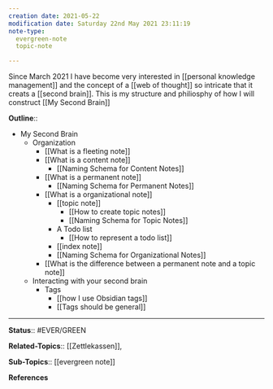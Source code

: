 ```yaml
---
creation date: 2021-05-22
modification date: Saturday 22nd May 2021 23:11:19
note-type: 
  evergreen-note
  topic-note

---
```


Since March 2021 I have become very interested in [[personal knowledge management]] and the concept of a [[web of thought]] so intricate that it creats a [[second brain]]. This is my structure and philiosphy of how I will construct [[My Second Brain]]

**Outline**::
- My Second Brain
	- Organization
		- [[What is a fleeting note]]
		- [[What is a content note]]
			- [[Naming Schema for Content Notes]]
		- [[What is a permanent note]]
			- [[Naming Schema for Permanent Notes]]
		- [[What is a organizational note]]
			- [[topic note]]
				- [[How to create topic notes]]
				- [[Naming Schema for Topic Notes]]
			- A Todo list
				- [[How to represent a todo list]]
			- [[index note]]
			- [[Naming Schema for Organizational Notes]]
		- [[What is the difference between a permanent note and a topic note]]
	- Interacting with your second brain
		- Tags
			- [[how I use Obsidian tags]]
			- [[Tags should be general]]
---

**Status**:: #EVER/GREEN 

**Related-Topics**:: [[Zettlekassen]], 
	
**Sub-Topics**:: [[evergreen note]]
	

**References**